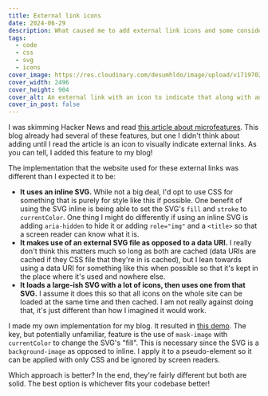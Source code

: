 ```yaml
---
title: External link icons
date: 2024-06-29
description: What caused me to add external link icons and some considerations about how to implement them.
tags:
  - code
  - css
  - svg
  - icons
cover_image: https://res.cloudinary.com/desumhldo/image/upload/v1719702163/external-link-icon_xhwy4d.png
cover_width: 2496
cover_height: 904
cover_alt: An external link with an icon to indicate that along with an internal link with no icon.
cover_in_post: false
---
```


I was skimming Hacker News and read [this article about microfeatures](https://danilafe.com/blog/blog_microfeatures/). This blog already had several of these features, but one I didn't think about adding until I read the article is an icon to visually indicate external links. As you can tell, I added this feature to my blog!

<span class="excerpt_marker"></span>

The implementation that the website used for these external links was different than I expected it to be:

- **It uses an inline SVG.** While not a big deal, I'd opt to use CSS for something that is purely for style like this if possible. One benefit of using the SVG inline is being able to set the SVG's `fill` and `stroke` to `currentColor`. One thing I might do differently if using an inline SVG is adding `aria-hidden` to hide it or adding `role="img"` and a `<title>` so that a screen reader can know what it is.
- **It makes use of an external SVG file as opposed to a data URI.** I really don't think this matters much so long as both are cached (data URIs are cached if they CSS file that they're in is cached), but I lean towards using a data URI for something like this when possible so that it's kept in the place where it's used and nowhere else.
- **It loads a large-ish SVG with a lot of icons, then uses one from that SVG.** I assume it does this so that all icons on the whole site can be loaded at the same time and then cached. I am not really against doing that, it's just different than how I imagined it would work.

I made my own implementation for my blog. It resulted in [this demo](https://codepen.io/ZachSaucier/pen/PovamVL?editors=0100). The key, but potentially unfamiliar, feature is the use of `mask-image` with `currentColor` to change the SVG's "fill". This is necessary since the SVG is a `background-image` as opposed to inline. I apply it to a pseudo-element so it can be applied with only CSS and be ignored by screen readers.

Which approach is better? In the end, they're fairly different but both are solid. The best option is whichever fits your codebase better!
